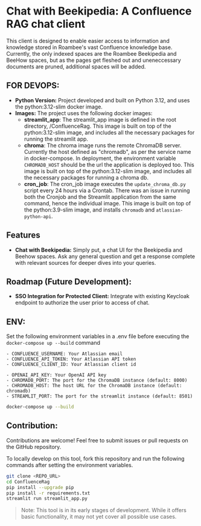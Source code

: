 # Chat with Beekipedia: A Confluence RAG chat client 

This client is designed to enable easier access to information and knowledge stored in Roambee's vast Confluence knowledge base. Currently, the only indexed spaces are the Roambee Beekipedia and BeeHow spaces, but as the pages get fleshed out and uneneccessary documents are pruned, additional spaces will be added. 

## FOR DEVOPS:
* **Python Version:** Project developed and built on Python 3.12, and uses the python:3.12-slim docker image.
* **Images:** The project uses the following docker images:
  * **streamlit_app**: The streamlit_app image is defined in the root directory, /ConfluenceRag. This image is built on top of the python:3.12-slim image, and includes all the necessary packages for running the streamlit app.
  * **chroma**: The chroma image runs the remote ChromaDB server. Currently the host defined as "chromadb", as per the service name in docker-compose. In deployment, the environment variable ```CHROMADB_HOST``` should be the url the application is deployed too. This image is built on top of the python:3.12-slim image, and includes all the necessary packages for running a chroma db.
  * **cron_job**: The cron_job image executes the ```update_chroma_db.py``` script every 24 hours via a Crontab. There was an issue in running both the Cronjob and the Streamlit application from the same command, hence the individual image. This image is built on top of the python:3.9-slim image, and installs ```chromadb``` and ```atlassian-python-api```.


## Features

- **Chat with Beekipedia:** Simply put, a chat UI for the Beekipedia and Beehow spaces. Ask any general question and get a response complete with relevant sources for deeper dives into your queries.  


## Roadmap (Future Development):

- **SSO Integration for Protected Client:** Integrate with existing Keycloak endpoint to authorize the user prior to access of chat. 



## ENV:
Set the following environment variables in a .env file before executing the ```docker-compose up --build``` command
```shell
- CONFLUENCE_USERNAME: Your Atlassian email
- CONFLUENCE_API_TOKEN: Your Atlassian API token
- CONFLUENCE_CLIENT_ID: Your Atlassian client id

- OPENAI_API_KEY: Your OpenAI API key
- CHROMADB_PORT: The port for the ChromaDB instance (default: 8000)
- CHROMADB_HOST: The host URL for the ChromaDB instance (default: chromadb)
- STREAMLIT_PORT: The port for the streamlit instance (default: 8501)
```

```bash
docker-compose up --build
```

## Contribution:

Contributions are welcome! Feel free to submit issues or pull requests on the GitHub repository.

To locally develop on this tool, fork this repository and run the following commands after setting the environment variables.

```bash
git clone <REPO_URL>
cd ConfluenceRag
pip install --upgrade pip
pip install -r requirements.txt
streamlit run streamlit_app.py
```

> Note: This tool is in its early stages of development. While it offers basic functionality, it may not yet cover all possible use cases.
